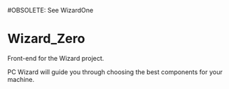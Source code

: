 #OBSOLETE: See WizardOne
# Wizard_Zero
Front-end for the Wizard project.

PC Wizard will guide you through choosing the best components for your machine.
